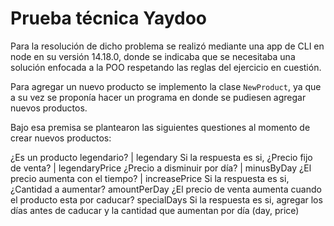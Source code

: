 # Prueba técnica Yaydoo

Para la resolución de dicho problema se realizó mediante una app de CLI en node en su versión 14.18.0,
donde se indicaba que se necesitaba una solución enfocada a la POO respetando las reglas del ejercicio
en cuestión.

Para agregar un nuevo producto se implemento la clase `NewProduct`, ya que a su vez se proponía hacer
un programa en donde se pudiesen agregar nuevos productos.

Bajo esa premisa se plantearon las siguientes questiones al momento de crear nuevos productos:

¿Es un producto legendario? | legendary
Si la respuesta es si, ¿Precio fijo de venta? | legendaryPrice
¿Precio a disminuir por día? |  minusByDay
¿El precio aumenta con el tiempo? | increasePrice
Si la respuesta es si, ¿Cantidad a aumentar? amountPerDay
¿El precio de venta aumenta cuando el producto esta por caducar? specialDays
Si la respuesta es si, agregar los días antes de caducar y la cantidad que aumentan por día (day, price)
